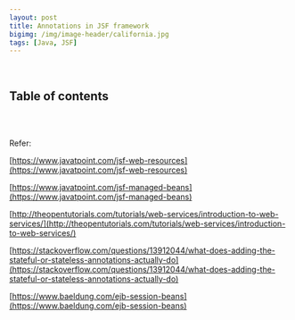 ```yaml
---
layout: post
title: Annotations in JSF framework
bigimg: /img/image-header/california.jpg
tags: [Java, JSF]
---
```




<br>

## Table of contents





<br>

## 


Refer:

[https://www.javatpoint.com/jsf-web-resources](https://www.javatpoint.com/jsf-web-resources)

[https://www.javatpoint.com/jsf-managed-beans](https://www.javatpoint.com/jsf-managed-beans)

[http://theopentutorials.com/tutorials/web-services/introduction-to-web-services/](http://theopentutorials.com/tutorials/web-services/introduction-to-web-services/)

[https://stackoverflow.com/questions/13912044/what-does-adding-the-stateful-or-stateless-annotations-actually-do](https://stackoverflow.com/questions/13912044/what-does-adding-the-stateful-or-stateless-annotations-actually-do)

[https://www.baeldung.com/ejb-session-beans](https://www.baeldung.com/ejb-session-beans)